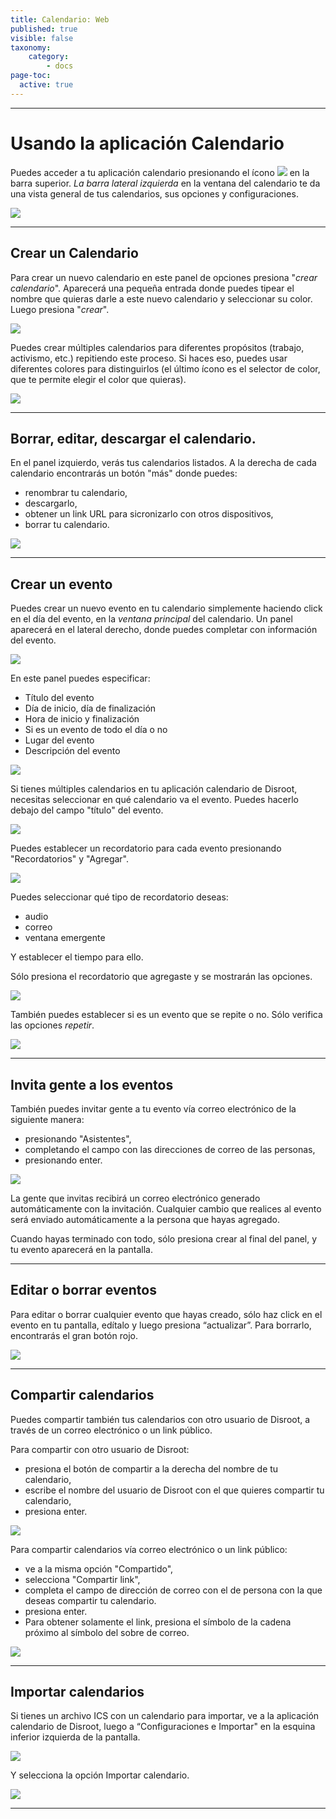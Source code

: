 ```yaml
---
title: Calendario: Web
published: true
visible: false
taxonomy:
    category:
        - docs
page-toc:
  active: true
---
```


------------
# Usando la aplicación Calendario

Puedes acceder a tu aplicación calendario presionando el ícono ![](calendar_top_icon.png) en la barra superior.
*La barra lateral izquierda* en la ventana del calendario te da una vista general de tus calendarios, sus opciones y configuraciones.

![](en/calendar_main.png)

--------------
## Crear un Calendario
Para crear un nuevo calendario en este panel de opciones presiona "*crear calendario*".
Aparecerá una pequeña entrada donde puedes tipear el nombre que quieras darle a este nuevo calendario y seleccionar su color. Luego presiona "*crear*".

![](en/calendar_add_new.png)

Puedes crear múltiples calendarios para diferentes propósitos (trabajo, activismo, etc.) repitiendo este proceso. Si haces eso, puedes usar diferentes colores para distinguirlos (el último ícono es el selector de color, que te permite elegir el color que quieras).

![](en/calendar_list.png)

-----------------------
## Borrar, editar, descargar el calendario.
En el panel izquierdo, verás tus calendarios listados. A la derecha de cada calendario encontrarás un botón "más" donde puedes:

- renombrar tu calendario,
- descargarlo,
- obtener un link URL para sicronizarlo con otros dispositivos,
- borrar tu calendario.

![](en/calendar_edit1.png)

-------------------------
## Crear un evento
Puedes crear un nuevo evento en tu calendario simplemente haciendo click en el día del evento, en la *ventana principal* del calendario. Un panel aparecerá en el lateral derecho, donde puedes completar con información del evento.

![](en/calendar_edit_menu.png)

En este panel puedes especificar:

  - Título del evento
  - Día de inicio, día de finalización
  - Hora de inicio y finalización
  - Si es un evento de todo el día o no
  - Lugar del evento
  - Descripción del evento

![](en/calendar_edit_menu2.png)

Si tienes múltiples calendarios en tu aplicación calendario de Disroot, necesitas seleccionar en qué calendario va el evento. Puedes hacerlo debajo del campo "título" del evento.

![](en/calendar_edit_menu3.png)

Puedes establecer un recordatorio para cada evento presionando "Recordatorios" y "Agregar".

![](en/calendar_edit_menu4.png)

Puedes seleccionar qué tipo de recordatorio deseas:

* audio
* correo
* ventana emergente

Y establecer el tiempo para ello.

Sólo presiona el recordatorio que agregaste y se mostrarán las opciones.

![](en/calendar_edit_menu5.png)

También puedes establecer si es un evento que se repite o no. Sólo verifica las opciones *repetir*.

![](en/calendar_edit_menu6.png)

-------------------------------
## Invita gente a los eventos

También puedes invitar gente a tu evento vía correo electrónico de la siguiente manera:

* presionando "Asistentes",
* completando el campo con las direcciones de correo de las personas,
* presionando enter.<br>

![](en/calendar_edit_menu7.png)

La gente que invitas recibirá un correo electrónico generado automáticamente con la invitación. Cualquier cambio que realices al evento será enviado automáticamente a la persona que hayas agregado.

Cuando hayas terminado con todo, sólo presiona crear al final del panel, y tu evento aparecerá en la pantalla.

----------------------------
## Editar o borrar eventos
Para editar o borrar cualquier evento que hayas creado, sólo haz click en el evento en tu pantalla, edítalo y luego presiona “actualizar”. Para borrarlo, encontrarás el gran botón rojo.

![](en/calendar_edit_menu8.png)

----------------------------
## Compartir calendarios
Puedes compartir también tus calendarios con otro usuario de Disroot, a través de un correo electrónico o un link público.

Para compartir con otro usuario de Disroot:

* presiona el botón de compartir a la derecha del nombre de tu calendario,
* escribe el nombre del usuario de Disroot con el que quieres compartir tu calendario,
* presiona enter.

![](en/calendar_share_menu1.png)

Para compartir calendarios vía correo electrónico o un link público:

* ve a la misma opción "Compartido",
* selecciona "Compartir link",
* completa el campo de dirección de correo con el de persona con la que deseas compartir tu calendario.
* presiona enter.
* Para obtener solamente el link, presiona el símbolo de la cadena próximo al símbolo del sobre de correo.

![](en/calendar_share_menu2.png)

------------------------------
## Importar calendarios
Si tienes un archivo ICS con un calendario para importar, ve a la aplicación calendario de Disroot, luego a “Configuraciones e Importar" en la esquina inferior izquierda de la pantalla.<br>

![](en/calendar_import_menu1.png)

Y selecciona la opción Importar calendario.

![](en/calendar_import_menu2.png)

----------------------------------------
